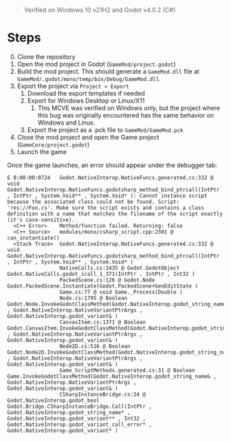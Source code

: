> Verified on Windows 10 v21H2 and Godot v4.0.2 (C#)

# Steps
0. Clone the repository
1. Open the mod project in Godot (`GameMod/project.godot`)
2. Build the mod project. This should generate a `GameMod.dll` file at
   `GameMod/.godot/mono/temp/bin/Debug/GameMod.dll`.
3. Export the project via `Project > Export`
   1. Download the export templates if needed
   2. Export for Windows Desktop or Linux/X11
      1. This MCVE was verified on Windows only, but the project where this bug
         was originally encountered has the same behavior on Windows and Linux.
   3. Export the project as a .pck file to `GameMod/GameMod.pck`
4. Close the mod project and open the Game project (`GameCore/project.godot`)
5. Launch the game

Once the game launches, an error should appear under the debugger tab:
```
E 0:00:00:0724   Godot.NativeInterop.NativeFuncs.generated.cs:332 @ void Godot.NativeInterop.NativeFuncs.godotsharp_method_bind_ptrcall(IntPtr , IntPtr , System.Void** , System.Void* ): Cannot instance script because the associated class could not be found. Script: 'res://Foo.cs'. Make sure the script exists and contains a class definition with a name that matches the filename of the script exactly (it's case-sensitive).
  <C++ Error>    Method/function failed. Returning: false
  <C++ Source>   modules/mono/csharp_script.cpp:2301 @ can_instantiate()
  <Stack Trace>  Godot.NativeInterop.NativeFuncs.generated.cs:332 @ void Godot.NativeInterop.NativeFuncs.godotsharp_method_bind_ptrcall(IntPtr , IntPtr , System.Void** , System.Void* )
                 NativeCalls.cs:3435 @ Godot.GodotObject Godot.NativeCalls.godot_icall_1_371(IntPtr , IntPtr , Int32 )
                 PackedScene.cs:126 @ Godot.Node Godot.PackedScene.Instantiate(Godot.PackedScene+GenEditState )
                 Game.cs:77 @ void Game._Process(Double )
                 Node.cs:1795 @ Boolean Godot.Node.InvokeGodotClassMethod(Godot.NativeInterop.godot_string_name& , Godot.NativeInterop.NativeVariantPtrArgs , Godot.NativeInterop.godot_variant& )
                 CanvasItem.cs:1371 @ Boolean Godot.CanvasItem.InvokeGodotClassMethod(Godot.NativeInterop.godot_string_name& , Godot.NativeInterop.NativeVariantPtrArgs , Godot.NativeInterop.godot_variant& )
                 Node2D.cs:516 @ Boolean Godot.Node2D.InvokeGodotClassMethod(Godot.NativeInterop.godot_string_name& , Godot.NativeInterop.NativeVariantPtrArgs , Godot.NativeInterop.godot_variant& )
                 Game_ScriptMethods.generated.cs:31 @ Boolean Game.InvokeGodotClassMethod(Godot.NativeInterop.godot_string_name& , Godot.NativeInterop.NativeVariantPtrArgs , Godot.NativeInterop.godot_variant& )
                 CSharpInstanceBridge.cs:24 @ Godot.NativeInterop.godot_bool Godot.Bridge.CSharpInstanceBridge.Call(IntPtr , Godot.NativeInterop.godot_string_name* , Godot.NativeInterop.godot_variant** , Int32 , Godot.NativeInterop.godot_variant_call_error* , Godot.NativeInterop.godot_variant* )
```